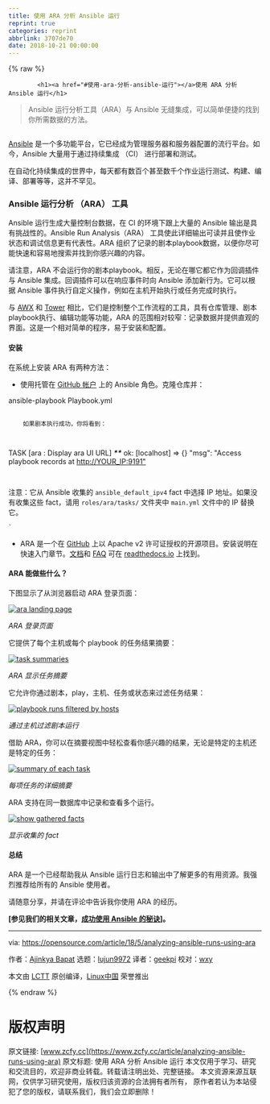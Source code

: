```yaml
---
title: 使用 ARA 分析 Ansible 运行
reprint: true
categories: reprint
abbrlink: 3707de70
date: 2018-10-21 00:00:00
---
```


{% raw %}

            <h1><a href="#使用-ara-分析-ansible-运行"></a>使用 ARA 分析 Ansible 运行</h1>
<blockquote>
<p>Ansible 运行分析工具（ARA）与 Ansible 无缝集成，可以简单便捷的找到你所需数据的方法。</p>
</blockquote>
<p><a href="https://camo.githubusercontent.com/931c1a8d7c643d462bb4258c89beb40506a88b43/68747470733a2f2f6f70656e736f757263652e636f6d2f73697465732f64656661756c742f66696c65732f7374796c65732f696d6167652d66756c6c2d73697a652f7075626c69632f6c6561642d696d616765732f627261696e5f646174612e706e673f69746f6b3d5248364e41333258"><img src="https://p0.ssl.qhimg.com/t01f7337e1e43c8e191.png" alt=""></a></p>
<p><a href="https://www.ansible.com/">Ansible</a> 是一个多功能平台，它已经成为管理服务器和服务器配置的流行平台。如今，Ansible 大量用于通过持续集成 （CI） 进行部署和测试。</p>
<p>在自动化持续集成的世界中，每天都有数百个甚至数千个作业运行测试、构建、编译、部署等等，这并不罕见。</p>
<h3><a href="#ansible-运行分析-ara-工具"></a>Ansible 运行分析 （ARA） 工具</h3>
<p>Ansible 运行生成大量控制台数据，在 CI 的环境下跟上大量的 Ansible 输出是具有挑战性的。Ansible Run Analysis（ARA） 工具使此详细输出可读并且使作业状态和调试信息更有代表性。ARA 组织了记录的剧本playbook数据，以便你尽可能快速和容易地搜索并找到你感兴趣的内容。</p>
<p>请注意，ARA 不会运行你的剧本playbook。相反，无论在哪它都它作为回调插件与 Ansible 集成。回调插件可以在响应事件时向 Ansible 添加新行为。它可以根据 Ansible 事件执行自定义操作，例如在主机开始执行或任务完成时执行。</p>
<p>与 <a href="https://www.ansible.com/products/awx-project">AWX</a> 和 <a href="https://www.ansible.com/products/tower">Tower</a> 相比，它们是控制整个工作流程的工具，具有仓库管理、剧本playbook执行、编辑功能等功能，ARA 的范围相对较窄：记录数据并提供直观的界面。这是一个相对简单的程序，易于安装和配置。</p>
<h4><a href="#安装"></a>安装</h4>
<p>在系统上安装 ARA 有两种方法：</p>
<ul>
<li>使用托管在 <a href="https://github.com/AjinkyaBapat/Ansible-Run-Analyser">GitHub 帐户</a> 上的 Ansible 角色。克隆仓库并：</li>
</ul>
<p>ansible-playbook Playbook.yml</p>
<pre><code class="hljs">
    如果剧本执行成功，你将看到：

</code></pre><p>TASK [ara : Display ara UI URL] <strong><strong><strong><strong><strong><em>**</em></strong></strong></strong></strong></strong>
   ok: [localhost] =&gt; {}
   "msg": "Access playbook records at <a href="http://YOUR_IP:9191&quot;">http://YOUR_IP:9191"</a></p>
<pre><code class="hljs">
</code></pre><p>注意：它从 Ansible 收集的 <code>ansible_default_ipv4</code> fact 中选择 IP 地址。如果没有收集这些 fact，请用 <code>roles/ara/tasks/</code> 文件夹中 <code>main.yml</code> 文件中的 IP 替换它。</p>
<p><code>`</code></p>
<ul>
<li>ARA 是一个在 <a href="https://github.com/dmsimard/ara">GitHub</a> 上以 Apache v2 许可证授权的开源项目。安装说明在快速入门章节。<a href="http://ara.readthedocs.io/en/latest/">文档</a>和 <a href="http://ara.readthedocs.io/en/latest/faq.html">FAQ</a> 可在 <a href="http://ara.readthedocs.io/en/latest/">readthedocs.io</a> 上找到。</li>
</ul>
<h4><a href="#ara-能做些什么"></a>ARA 能做些什么？</h4>
<p>下图显示了从浏览器启动 ARA 登录页面：</p>
<p><a href="https://camo.githubusercontent.com/d79f2c3f272921886fce12b99f76d66707074a1b/68747470733a2f2f6f70656e736f757263652e636f6d2f73697465732f64656661756c742f66696c65732f7374796c65732f70616e6f706f6c795f696d6167655f6f726967696e616c2f7075626c69632f696d616765732f6c6966652d75706c6f6164732f6172615f6c616e64696e675f706167652e706e673f69746f6b3d506f42374b666842"><img src="https://p0.ssl.qhimg.com/t01710946700ea521b6.png" alt="ara landing page" title="ara landing page"></a></p>
<p><em>ARA 登录页面</em></p>
<p>它提供了每个主机或每个 playbook 的任务结果摘要：</p>
<p><a href="https://camo.githubusercontent.com/d2504a32bebec1e8cb35ee42b71f7bd1f313f221/68747470733a2f2f6f70656e736f757263652e636f6d2f73697465732f64656661756c742f66696c65732f7374796c65732f70616e6f706f6c795f696d6167655f6f726967696e616c2f7075626c69632f696d616765732f6c6966652d75706c6f6164732f7461736b5f73756d6d61726965732e706e673f69746f6b3d3845425039735447"><img src="https://p0.ssl.qhimg.com/t01738b0fa2afd7aaf6.png" alt="task summaries" title="task summaries"></a></p>
<p><em>ARA 显示任务摘要</em></p>
<p>它允许你通过剧本，play，主机、任务或状态来过滤任务结果：</p>
<p><a href="https://camo.githubusercontent.com/d2395d618cd51dc842f9b523fd75214ec16e4872/68747470733a2f2f6f70656e736f757263652e636f6d2f73697465732f64656661756c742f66696c65732f7374796c65732f70616e6f706f6c795f696d6167655f6f726967696e616c2f7075626c69632f696d616765732f6c6966652d75706c6f6164732f706c6179626f6f6b5f66696c74657265645f62795f686f7374732e706e673f69746f6b3d4c6f6c304b5f4d79"><img src="https://p0.ssl.qhimg.com/t018a1810cac7a402ba.png" alt="playbook runs filtered by hosts" title="playbook runs filtered by hosts"></a></p>
<p><em>通过主机过滤剧本运行</em></p>
<p>借助 ARA，你可以在摘要视图中轻松查看你感兴趣的结果，无论是特定的主机还是特定的任务：</p>
<p><a href="https://camo.githubusercontent.com/e8a313b357b2fce1b324ce1a748c7de696fab659/68747470733a2f2f6f70656e736f757263652e636f6d2f73697465732f64656661756c742f66696c65732f7374796c65732f70616e6f706f6c795f696d6167655f6f726967696e616c2f7075626c69632f696d616765732f6c6966652d75706c6f6164732f73756d6d6172795f6f665f656163685f7461736b2e706e673f69746f6b3d4b4a6e4c48455a43"><img src="https://p0.ssl.qhimg.com/t01a66c63c8e7b45256.png" alt="summary of each task" title="summary of each task"></a></p>
<p><em>每项任务的详细摘要</em></p>
<p>ARA 支持在同一数据库中记录和查看多个运行。</p>
<p><a href="https://camo.githubusercontent.com/a328395022bf14add5b4e3ac4cacff1dd82df52e/68747470733a2f2f6f70656e736f757263652e636f6d2f73697465732f64656661756c742f66696c65732f7374796c65732f70616e6f706f6c795f696d6167655f6f726967696e616c2f7075626c69632f696d616765732f6c6966652d75706c6f6164732f73686f77696e675f67617468657265645f66616374732e706e673f69746f6b3d46564463366f4130"><img src="https://p0.ssl.qhimg.com/t0153473d0dc628ef63.png" alt="show gathered facts" title="show gathered facts"></a></p>
<p><em>显示收集的 fact</em></p>
<h4><a href="#总结"></a>总结</h4>
<p>ARA 是一个已经帮助我从 Ansible 运行日志和输出中了解更多的有用资源。我强烈推荐给所有的 Ansible 使用者。</p>
<p>请随意分享，并请在评论中告诉我你使用 ARA 的经历。</p>
<p><strong>[参见我们的相关文章，<a href="/article/18/2/tips-success-when-getting-started-ansible">成功使用 Ansible 的秘诀</a>]。</strong></p>
<hr>
<p>via: <a href="https://opensource.com/article/18/5/analyzing-ansible-runs-using-ara">https://opensource.com/article/18/5/analyzing-ansible-runs-using-ara</a></p>
<p>作者：<a href="https://opensource.com/users/iamajinkya">Ajinkya Bapat</a> 选题：<a href="https://github.com/lujun9972">lujun9972</a> 译者：<a href="https://github.com/geekpi">geekpi</a> 校对：<a href="https://github.com/wxy">wxy</a></p>
<p>本文由 <a href="https://github.com/LCTT/TranslateProject">LCTT</a> 原创编译，<a href="https://linux.cn/">Linux中国</a> 荣誉推出</p>

          
{% endraw %}

# 版权声明
原文链接: [www.zcfy.cc](https://www.zcfy.cc/article/analyzing-ansible-runs-using-ara)
原文标题: 使用 ARA 分析 Ansible 运行
本文仅用于学习、研究和交流目的，欢迎非商业转载。转载请注明出处、完整链接。
本文资源来源互联网，仅供学习研究使用，版权归该资源的合法拥有者所有，
原作者若认为本站侵犯了您的版权，请联系我们，我们会立即删除！
